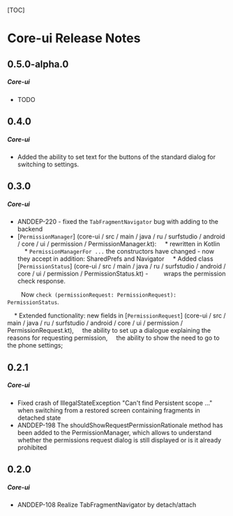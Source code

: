 [TOC]
# Core-ui Release Notes
## 0.5.0-alpha.0
##### Core-ui
* TODO
## 0.4.0
##### Core-ui
* Added the ability to set text for the buttons of the standard dialog for switching to settings.
## 0.3.0
##### Core-ui
* ANDDEP-220 - fixed the `TabFragmentNavigator` bug with adding to the backend
* [`PermissionManager`] (core-ui / src / main / java / ru / surfstudio / android / core / ui / permission / PermissionManager.kt):
    * rewritten in Kotlin
    * `PermissionManagerFor ...` the constructors have changed - now they accept in addition: SharedPrefs and Navigator
    * Added class [`PermissionStatus`] (core-ui / src / main / java / ru / surfstudio / android / core / ui / permission / PermissionStatus.kt) -
        wraps the permission check response.

        Now `check (permissionRequest: PermissionRequest): PermissionStatus`.

    * Extended functionality: new fields in [`PermissionRequest`] (core-ui / src / main / java / ru / surfstudio / android / core / ui / permission / PermissionRequest.kt),
    the ability to set up a dialogue explaining the reasons for requesting permission,
    the ability to show the need to go to the phone settings;
## 0.2.1
##### Core-ui
* Fixed crash of IllegalStateException "Can't find Persistent scope ..." when switching from a restored screen containing fragments in detached state
* ANDDEP-198 The shouldShowRequestPermissionRationale method has been added to the PermissionManager, which allows to understand whether the permissions request dialog is still displayed or is it already prohibited
## 0.2.0
##### Core-ui
* ANDDEP-108  Realize TabFragmentNavigator by detach/attach